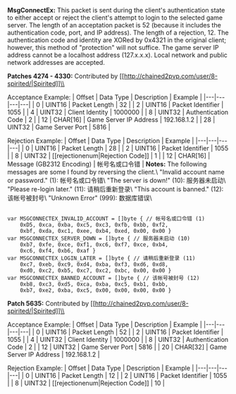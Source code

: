 **MsgConnectEx:** This packet is sent during the client's authentication state to either accept or reject the client's attempt to login to the selected game server. The length of an acceptation packet
is 52 (because it includes the authentication code, port, and IP address). The length of a rejection, 12. The authentication code and identity are XORed by 0x4321 in the original client; however, this method of "protection" will not suffice. The game server IP address cannot be a localhost address (127.x.x.x). Local network and public network addresses are accepted.

**Patches 4274 - 4330:** Contributed by [[http://chained2pvp.com/user/8-spirited/|Spirited]]\\

Acceptance Example:
| Offset | Data Type | Description | Example |
|---|---|---|---|
| 0 | UINT16 | Packet Length | 32 |
| 2 | UINT16 | Packet Identifier | 1055 |
| 4 | UINT32 | Client Identity | 1000000 |
| 8 | UINT32 | Authentication Code | 2 |
| 12 | CHAR[16] | Game Server IP Address | 192.168.1.2 |
| 28 | UINT32 | Game Server Port | 5816 |

Rejection Example:
| Offset | Data Type | Description | Example |
|---|---|---|---|
| 0 | UINT16 | Packet Length | 28 |
| 2 | UINT16 | Packet Identifier | 1055 |
| 8 | UINT32 | [[rejectionenum|Rejection Code]] | 1 |
| 12 | CHAR[16] | Message (GB2312 Encoding) | 帐号名或口令错 |
**Notes:** The following messages are some I found by reversing the client.\\
"Invalid account name or password." (1): 帐号名或口令错\\
"The server is down!" (10): 服务器未启动\\
"Please re-login later." (11): 请稍后重新登录\\
"This account is banned." (12): 该帐号被封号\\
"Unknown Error" (999): 数据库错误\\

<code>
var MSGCONNECTEX_INVALID_ACCOUNT = []byte { // 帐号名或口令错 (1)
	0xD5, 0xca, 0xba, 0xc5, 0xc3, 0xfb, 0xbb, 0xf2,
	0xbf, 0xda, 0xc1, 0xee, 0xb4, 0xed, 0x00, 0x00 }
var MSGCONNECTEX_SERVER_DOWN = []byte { // 服务器未启动 (10)
	0xb7, 0xfe, 0xce, 0xf1, 0xc6, 0xf7, 0xce, 0xb4, 
	0xc6, 0xf4, 0xb6, 0xaf }
var MSGCONNECTEX_LOGIN_LATER = []byte { // 请稍后重新登录 (11)
	0xc7, 0xeb, 0xc9, 0xd4, 0xba, 0xf3, 0xd6, 0xd8, 
	0xd0, 0xc2, 0xb5, 0xc7, 0xc2, 0xbc, 0x00, 0x00 }
var MSGCONNECTEX_BANNED_ACCOUNT = []byte { // 该帐号被封号 (12)
	0xb8, 0xc3, 0xd5, 0xca, 0xba, 0xc5, 0xb1, 0xbb,
	0xb7, 0xe2, 0xba, 0xc5, 0x00, 0x00, 0x00, 0x00 }
</code>

**Patch 5635:** Contributed by [[http://chained2pvp.com/user/8-spirited/|Spirited]]\\

Acceptance Example:
| Offset | Data Type | Description | Example |
|---|---|---|---|
| 0 | UINT16 | Packet Length | 52 |
| 2 | UINT16 | Packet Identifier | 1055 |
| 4 | UINT32 | Client Identity | 1000000 |
| 8 | UINT32 | Authentication Code | 2 |
| 12 | UINT32 | Game Server Port | 5816 |
| 20 | CHAR[32] | Game Server IP Address | 192.168.1.2 |

Rejection Example:
| Offset | Data Type | Description | Example |
|---|---|---|---|
| 0 | UINT16 | Packet Length | 12 |
| 2 | UINT16 | Packet Identifier | 1055 |
| 8 | UINT32 | [[rejectionenum|Rejection Code]] | 10 |

